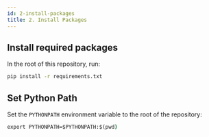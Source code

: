 ```yaml
---
id: 2-install-packages
title: 2. Install Packages
---
```


## Install required packages

In the root of this repository, run:

```bash
pip install -r requirements.txt
```

## Set Python Path

Set the `PYTHONPATH` environment variable to the root of the repository:

```cmd
export PYTHONPATH=$PYTHONPATH:$(pwd)
```
